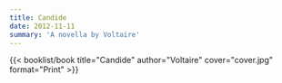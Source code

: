 ```yaml
---
title: Candide
date: 2012-11-11
summary: 'A novella by Voltaire'
---
```


{{< booklist/book
title="Candide"
author="Voltaire"
cover="cover.jpg"
format="Print" >}}
